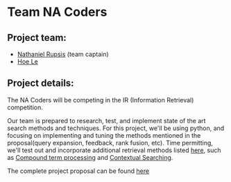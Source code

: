 # Team NA Coders


## Project team:

* [Nathaniel Rupsis](https://github.com/rupsis/) (team captain)
* [Hoe Le](https://github.com/hle027)


## Project details:
The NA Coders will be competing in the IR (Information Retrieval) competition. 

Our team is prepared to research, test, and implement state of the art search methods and techniques. For this project, we'll be using python, and focusing on implementing and tuning the methods mentioned in the proposal(query expansion, feedback, rank fusion, etc). Time permitting, we'll test out and incorporate additional retrieval methods listed [here](https://en.wikipedia.org/wiki/Category:Information_retrieval_techniques), such as [Compound term processing](https://en.wikipedia.org/wiki/Compound-term_processing) and [Contextual Searching](https://en.wikipedia.org/wiki/Contextual_searching).

The complete project proposal can be found [here]()
